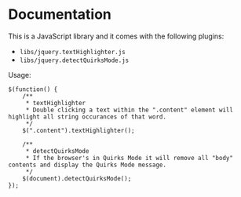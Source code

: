 Documentation
=============

This is a JavaScript library and it comes with the following plugins:

* `libs/jquery.textHighlighter.js`
* `libs/jquery.detectQuirksMode.js`

Usage:
	
	$(function() {
		/**
		 * textHighlighter
		 * Double clicking a text within the ".content" element will highlight all string occurances of that word.
		 */
		$(".content").textHighlighter();
		
		/**
		 * detectQuirksMode
		 * If the browser's in Quirks Mode it will remove all "body" contents and display the Quirks Mode message.
		 */
		$(document).detectQuirksMode();
	});
